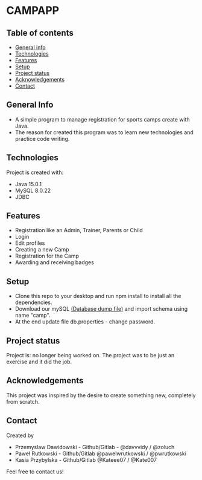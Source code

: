 # CAMPAPP
## Table of contents
* [General info](#general-info)
* [Technologies](#technologies)
* [Features](#features)
* [Setup](#setup)
* [Project status](#project-status)
* [Acknowledgements](#acknowledgements)
* [Contact](*contact)

## General Info 
- A simple program to manage registration for sports camps create with Java. 
- The reason for created this program was to learn new technologies and practice code writing.
## Technologies
Project is created with:
- Java 15.0.1
- MySQL 8.0.22
- JDBC 
## Features 
- Registration like an Admin, Trainer, Parents or Child 
- Login 
- Edit profiles
- Creating a new Camp
- Registration for the Camp
- Awarding and receiving badges
## Setup
- Clone this repo to your desktop and run npm install to install all the dependencies.
- Download our mySQL [(Database dump file)](https://github.com/pawelwrutkowski/CampMaster_DB) and import schema using name "camp".
- At the end update file db.properties - change password.
## Project status
Project is: no longer being worked on. The project was to be just an exercise and it did the job.
## Acknowledgements
This project was inspired by the desire to create something new, completely from scratch.
## Contact
Created by 
- Przemyslaw Dawidowski - Github/Gitlab - @davvvidy / @zoluch
- Paweł Rutkowski - Github/Gitlab @pawelwrutkowski / @pwrutkowski
- Kasia Przybylska - Github/Gitlab @Kateee07 / @Kate007

Feel free to contact us!
